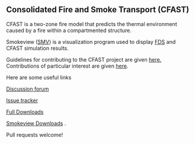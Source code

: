 ## Consolidated Fire and Smoke Transport (CFAST)

CFAST is a two-zone fire model that predicts the thermal environment caused by a fire within a compartmented structure.

Smokeview ([SMV](https://github.com/firemodels/smv)) is a visualization program used to display [FDS](https://github.com/firemodels/fds) and CFAST simulation results.

<!--
For more information, including a link to our discussion forum, please visit the [CFAST website](https://pages.nist.gov/cfast/).
-->

Guidelines for contributing to the CFAST project are given [here.](https://github.com/firemodels/cfast/blob/master/CONTRIBUTING.md) Contributions of particular interest are given [here](https://github.com/firemodels/cfast/wiki/Potential-Research-Topics).

Here are some useful links 

[Discussion forum](https://github.com/firemodels/cfast/discussions)

[Issue tracker](https://github.com/firemodels/cfast/issues)

[Full Downloads](https://github.com/firemodels/cfast/releases)

[Smokeview Downloads](https://github.com/firemodels/smv/releases) .

Pull requests welcome!
